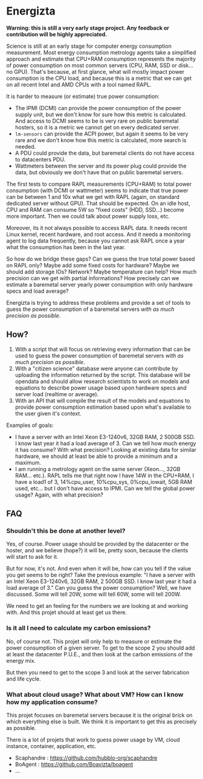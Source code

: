 # Energizta

**Warning: this is still a very early stage project. Any feedback or contribution will be highly appreciated.**

Science is still at an early stage for computer energy consumption measurement. Most energy consumption metrology agents take a simplified approach and estimate that CPU+RAM consumption represents the majority of power consumption on most common servers (CPU, RAM, SSD or disk… no GPU). That's because, at first glance, what will mostly impact power consumption is the CPU load, and because this is a metric that we can get on all recent Intel and AMD CPUs with a tool named RAPL.

It is harder to measure (or estimate) true power consumption:
- The IPMI (DCMI) can provide the power consumption of the power supply unit, but we don't know for sure how this metric is calculated. And access to DCMI seems to be is very rare on public baremetal hosters, so it is a metric we cannot get on every dedicated server.
- `lm-sensors` can provide the ACPI power, but again it seems to be very rare and we don't know how this metric is calculated, more search is needed.
- A PDU could provide the data, but baremetal clients do not have access to datacenters PDU.
- Wattmeters between the server and its power plug could provide the data, but obviously we don't have that on public baremetal servers.

The first tests to compare RAPL measurements (CPU+RAM) to total power consumption (with DCMI or wattmeter) seems to indicate that true power can be between 1 and 10x what we get with RAPL (again, on standard dedicated server without GPU). That should be expected. On an idle host, CPU and RAM can consume 5W so "fixed costs" (HDD, SSD…) become more important. Then we could talk about power supply loss, etc.

Moreover, its it not always possible to access RAPL data. It needs recent Linux kernel, recent hardware, and root access. And it needs a monitoring agent to log data frequently, because you cannot ask RAPL once a year what the consumption has been in the last year.

So how do we bridge these gaps? Can we guess the true total power based on RAPL only? Maybe add some fixed costs for hardware? Maybe we should add storage IOs? Network? Maybe temperature can help? How much precision can we get with partial informations? How precisely can we estimate a baremetal server yearly power consumption with only hardware specs and load average?


Energizta is trying to address these problems and provide a set of tools to guess the power consumption of a baremetal servers *with as much precision as possible*.


## How?

1. With a script that will focus on retrieving every information that can be used to guess the power consumption of baremetal servers *with as much precision as possible*.
2. With a "citizen science" database were anyone can contribute by uploading the information returned by the script. This database will be opendata and should allow research scientists to work on models and equations to describe power usage based upon hardware specs and server load (realtime or average).
3. With an API that will compile the result of the models and equations to provide power consumption estimation based upon what's available to the user given it's context.

Examples of goals:

- I have a server with an Intel Xeon E3-1240v6, 32GB RAM, 2 500GB SSD. I know last year it had a load average of 3. Can we tell how much energy it has consume? With what precision? Looking at existing data for similar hardware, we should at least be able to provide a minimum and a maximum.
- I am running a metrology agent on the same server (Xeon…, 32GB RAM… etc.). RAPL tells me that right now I have 14W in the CPU+RAM, I have a load1 of 3, 14%cpu_user, 10%cpu_sys, 0%cpu_iowait, 5GB RAM used, etc… but I don't have access to IPMI. Can we tell the global power usage? Again, with what precision?


## FAQ

### Shouldn't this be done at another level?

Yes, of course. Power usage should be provided by the datacenter or the hoster, and we believe (hope?) it will be, pretty soon, because the clients will start to ask for it.

But for now, it's not. And even when it will be, how can you tell if the value you get seems to be right? Take the previous example: "I have a server with an Intel Xeon E3-1240v6, 32GB RAM, 2 500GB SSD. I know last year it had a load average of 3." Can you guess the power consumption?
Well, we have discussed. Some will tell 20W, some will tell 60W, some will tell 200W.

We need to get an feeling for the numbers we are looking at and working with. And this projet should at least get us there.


### Is it all I need to calculate my carbon emissions?

No, of course not. This projet will only help to measure or estimate the power consumption of a given server. To get to the scope 2 you should add at least the datacenter P.U.E., and then look at the carbon emissions of the energy mix.

But then you need to get to the scope 3 and look at the server fabrication and life cycle.


### What about cloud usage? What about VM? How can I know how my application consume?

This projet focuses on baremetal servers because it is the original brick on which everything else is built. We think it is important to get this as precisely as possible.

There is a lot of projets that work to guess power usage by VM, cloud instance, container, application, etc.

- Scaphandre : https://github.com/hubblo-org/scaphandre
- BoAgent : https://github.com/Boavizta/boagent
- …
